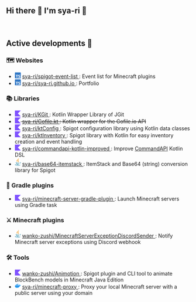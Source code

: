 <h2>
  Hi there 👋 I'm sya-ri 🦔
</h2>

<a href="https://ko-fi.com/K3K1BC6UT">
  <img src="https://ko-fi.com/img/githubbutton_sm.svg" alt="">
</a>

<h2>
  Active developments 🏃
</h2>

<h3>
  🗺️ Websites
</h3>

<ul>
  <li>
    <img src="assets/typescript.svg" width="16" />
    <a href="https://github.com/sya-ri/spigot-event-list">
      sya-ri/spigot-event-list
    </a>
    : Event list for Minecraft plugins
  </li>
  <li>
    <img src="assets/typescript.svg" width="16" />
    <a href="https://github.com/sya-ri/sya-ri.github.io">
      sya-ri/sya-ri.github.io
    </a>
    : Portfolio
  </li>
</ul>

<h3>
  📚 Libraries
</h3>

<ul>
  <li>
    <img src="assets/kotlin.svg" width="16" />
    <a href="https://github.com/sya-ri/KGit">
      sya-ri/KGit
    </a>
    : Kotlin Wrapper Library of JGit
  </li>
  <li>
    <s>
      <img src="assets/kotlin.svg" width="16" />
      <a href="https://github.com/sya-ri/Gofile.kt">
        sya-ri/Gofile.kt
      </a>
      : Kotlin wrapper for the Gofile.io API
    </s>
  </li>
  <li>
    <img src="assets/kotlin.svg" width="16" />
    <a href="https://github.com/sya-ri/ktConfig">
      sya-ri/ktConfig
    </a>
    : Spigot configuration library using Kotlin data classes
  </li>
  <li>
    <img src="assets/kotlin.svg" width="16" />
    <a href="https://github.com/sya-ri/ktInventory">
      sya-ri/ktInventory
    </a>
    : Spigot library with Kotlin for easy inventory creation and event handling
  </li>
  <li>
    <img src="assets/kotlin.svg" width="16" />
    <a href="https://github.com/sya-ri/commandapi-kotlin-improved">
      sya-ri/commandapi-kotlin-improved
    </a>
    : Improve <a href="https://github.com/JorelAli/CommandAPI">CommandAPI</a> Kotlin DSL
  </li>
  <li>
    <img src="assets/java.svg" width="16" />
    <a href="https://github.com/sya-ri/base64-itemstack">
      sya-ri/base64-itemstack
    </a>
    : ItemStack and Base64 (string) conversion library for Spigot
  </li>
</ul>

<h3>
  🐘 Gradle plugins
</h3>

<ul>
  <li>
    <img src="assets/kotlin.svg" width="16" />
    <a href="https://github.com/sya-ri/minecraft-server-gradle-plugin">
      sya-ri/minecraft-server-gradle-plugin
    </a>
    : Launch Minecraft servers using Gradle task
  </li>
</ul>

<h3>
  ⚔️ Minecraft plugins
</h3>

<ul>
  <li>
    <img src="assets/java.svg" width="16" />
    <a href="https://github.com/wanko-zushi/MinecraftServerExceptionDiscordSender">
      wanko-zushi/MinecraftServerExceptionDiscordSender
    </a>
    : Notify Minecraft server exceptions using Discord webhook
  </li>
</ul>

<h3>
  🛠️ Tools
</h3>

<ul>
  <li>
    <img src="assets/kotlin.svg" width="16" />
    <a href="https://github.com/wanko-zushi/Animotion">
      wanko-zushi/Animotion
    </a>
    : Spigot plugin and CLI tool to animate BlockBench models in Minecraft Java Edition
  </li>
  <li>
    <img src="assets/docker.svg" width="16" />
    <a href="https://github.com/sya-ri/minecraft-proxy">
      sya-ri/minecraft-proxy
    </a>
    : Proxy your local Minecraft server with a public server using your domain
  </li>
</ul>

